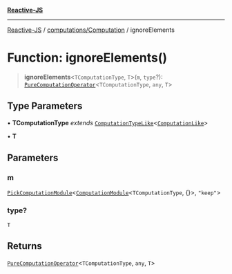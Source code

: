 [**Reactive-JS**](../../../README.md)

***

[Reactive-JS](../../../README.md) / [computations/Computation](../README.md) / ignoreElements

# Function: ignoreElements()

> **ignoreElements**\<`TComputationType`, `T`\>(`m`, `type`?): [`PureComputationOperator`](../../type-aliases/PureComputationOperator.md)\<`TComputationType`, `any`, `T`\>

## Type Parameters

• **TComputationType** *extends* [`ComputationTypeLike`](../../interfaces/ComputationTypeLike.md)\<[`ComputationLike`](../../interfaces/ComputationLike.md)\>

• **T**

## Parameters

### m

[`PickComputationModule`](../../type-aliases/PickComputationModule.md)\<[`ComputationModule`](../../interfaces/ComputationModule.md)\<`TComputationType`, \{\}\>, `"keep"`\>

### type?

`T`

## Returns

[`PureComputationOperator`](../../type-aliases/PureComputationOperator.md)\<`TComputationType`, `any`, `T`\>

